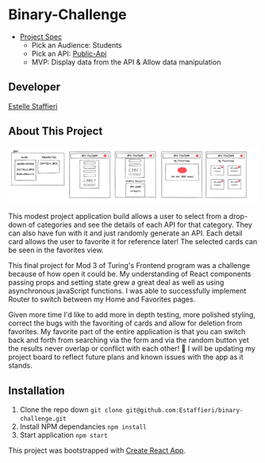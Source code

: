 # Binary-Challenge
- [Project Spec](https://frontend.turing.io/projects/module-3/binary-challenge.html)
  - Pick an Audience: Students
  - Pick an API: [Public-Api](https://github.com/davemachado/public-api)
  - MVP: Display data from the API & Allow data manipulation
## Developer
[Estelle Staffieri](https://git@github.com:Estaffieri)

## About This Project
<img src="src/Assets/WireFrame-BC.png" alt="rough wireframe of Find An API" width="800">

This modest project application build allows a user to select from a drop-down of categories and see the details of each API for that category. They can also have fun with it and just randomly generate an API. Each detail card allows the user to favorite it for reference later! The selected cards can be seen in the favorites view. 

This final project for Mod 3 of Turing's Frontend program was a challenge because of how open it could be. My understanding of React components passing props and setting state grew a great deal as well as using asynchronous javaScript functions. I was able to successfully implement Router to switch between my Home and Favorites pages. 

Given more time I'd like to add more in depth testing, more polished styling, correct the bugs with the favoriting of cards and allow for deletion from favorites. My favorite part of the entire application is that you can switch back and forth from searching via the form and via the random button yet the results never overlap or conflict with each other! 🥳 I will be updating my project board to reflect future plans and known issues with the app as it stands.

## Installation
  1. Clone the repo down ```git clone git@github.com:Estaffieri/binary-challenge.git```
  2. Install NPM dependancies ```npm install```
  3. Start application ```npm start```




This project was bootstrapped with [Create React App](https://github.com/facebook/create-react-app).
